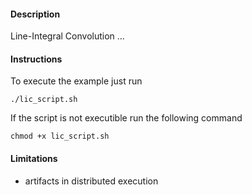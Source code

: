 #### Description ####
Line-Integral Convolution ...

#### Instructions ####
To execute the example just run

```
./lic_script.sh
```

If the script is not executible run the following command

```
chmod +x lic_script.sh
```

#### Limitations ####
- artifacts in distributed execution